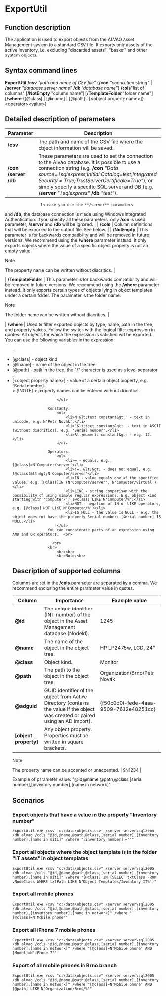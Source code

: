 # ExportUtil
      
## Function description
      
The application is used to export objects from the ALVAO Asset Management system to a standard CSV file. It exports only assets of the active inventory, i.e. excluding "discarded assets", "basket" and other system objects.
     
## Syntax command lines
      
**ExportUtil** **/csv** *"path and name of CSV file"* {**/con** *"connection string"*         |   **/server** *"database server name"* **/db** *"database name"*}  **/cols**"list of columns" [**/NotEmpty**         "column name"] [**/TemplateFolder** "folder name"]   [**/where** {[@class] | [@name] | [@path] | [&lt;object property name&gt;]}&lt;operator&gt;&lt;value&gt;]
      
## Detailed description of parameters

| **Parameter** | **Description** |
| --- | --- |
| **/csv** | The path and name of the CSV file where the object information will be saved. |
| **/con                    /server                    /db** | These parameters are used to set the connection to the Alvao database. It is possible to use a connection string (e.g. **/con** *"Data source=.\sqlexpress;Initial Catalog=test;Integrated Security = True;TrustServerCertificate=True"*), or simply specify a specific SQL server and DB (e.g. **/server** *".\sqlexpress"* **/db** *"test"*).  <br>
                    In case you use the **/server** parameters
  and **/db**, the database connection is made using Windows Integrated Authentication. If you specify all these parameters, only **/con** is used
  parameter, **/server** and **/db**
                    will be ignored. |
| **/cols** | Column definitions that will be exported to the output file. See below. |
| **/NotEmpty** | This parameter is for backwards compatibility and will be removed in future versions. We recommend using the **/where** parameter instead.
  It only exports objects where the value of a specific object property is not an empty value.  <br>
> [!NOTE]
> The property name can be written without diacritics. |

| **/TemplateFolder** | This parameter is for backwards compatibility and will be removed in future versions. We recommend using the **/where** parameter instead.
  It only exports certain types of objects lying in object templates under a certain folder. The parameter is the folder name.  <br>
> [!NOTE]
> The folder name can be written without diacritics. |

| **/where** | Used to filter exported objects by type, name, path in the tree, and property values. Follow the switch with the logical filter expression in quotes. All objects for which the expression is satisfied will be exported.  <br>
                    You can use the following variables in the expression:
                        <ul>
                            .
  <li>[@class] - object kind</li>
                            <li>[@name] - name of the object in the tree</li>
                            <li>[@path] - path in the tree, the "/" character is used as a level separator</li>
                            .
  <li>[&lt;object property name&gt;] - value of a certain object property, e.g. [Serial number].<br>
> [!NOTE]
> property names can be entered without diacritics.</li>

                        </ul>

                    Konstanty:
                        <ul>
                            <li>N'&lt;text constant&gt;' - text in unicode, e.g. N'Petr Novák'.</li>
                            <li>'&lt;text constant&gt;' - text in ASCII (without diacritics), e.g. 'Serial number'.</li>
                            <li>&lt;numeric constant&gt; - e.g. 12.</li>
                        </ul>

                    Operators:
                        <ul>
                            <li>= - equals, e.g., [@class]=N'Computer/server'</li>
                            <li>!=, &lt;&gt; - does not equal, e.g. [@class]&lt;&gt;N'Computer/server'</li>
                            <li>IN - value equals one of the specified values, e.g. [@class]IN (N'Computer/server', N'Computer/virtual')</li>
                            <li>LIKE - string comparison with the possibility of using simple regular expressions. E.g. object kind starting with 'Computer/': [@class] LIKE N'Computer/%')</li>
                            <li>NOT - negation of IN or LIKE operators, e.g. [@class] NOT LIKE N'Computer/%')</li>
                            <li>IS NULL - the value is NULL - e.g. the object does not have the property Serial number: [Serial number] IS NULL.</li>
                        </ul>
                    You can concatenate parts of an expression using AND and OR operators.  <br>

                      <br>
                    <br>
                        <br><br>
                        <br>Note:<br>

## Description of supported columns
     
Columns are set in the **/cols** parameter   are separated by a comma. We recommend enclosing the entire parameter value in quotes.

| **Column** | **Importance** | **Example value** |
| --- | --- | --- |
| **@id** | The unique identifier (INT number) of the object in the Asset Management database (NodeId). | 1245 |
| **@name** | The name of the object in the object tree. | HP LP2475w, LCD, 24" |
| **@class** | Object kind. | Monitor |
| **@path** | The path to the object in the object tree. | Organization/Brno/Petr Novák |
| **@adguid** | GUID identifier of the object from Active Directory (contains the value if the object was created or paired using an AD import). | {f50c0d0f-fede-4aaa-9509-7632e48251cc} |
| **[object property]** | Any object property. Properties must be written in square brackets.  <br>
> [!NOTE]
> The property name can be accented or unaccented. | SN1234 |


Example of parameter value: "@id,@name,@path,@class,[serial number],[inventory number],[name in network]"
     
## Scenarios
      
### Export objects that have a value in the property "Inventory number"

    ExportUtil.exe /csv "c:\data\objects.csv" /server server\sql2005 /db alvao /cols "@id,@name,@path,@class,[serial number],[inventory number],[name in siti]" /where "[inventory number]!=''"

### Export all objects where the object template is in the folder "IT assets" in object templates

    ExportUtil.exe /csv "c:\data\objects.csv" /server server\sql2005 /db alvao /cols "@id,@name,@path,@class,[serial number],[inventory number],[name in siti]" /where "[@class] IN (SELECT txtClass FROM vNodeClass WHERE txtPath LIKE N'Object Templates/Inventory IT%')"

### Export all mobile phones

    ExportUtil.exe /csv "c:\data\objects.csv" /server server\sql2005 /db alvao /cols "@id,@name,@path,@class,[serial number],[inventory number],[inventory number],[name in network]" /where "[@class]=N'Mobile phone'"

### Export all iPhone 7 mobile phones

    ExportUtil.exe /csv "c:\data\objects.csv" /server server\sql2005 /db alvao /cols "@id,@name,@path,@class,[serial number],[inventory number],[name in network]" /where "[@class]=N'Mobile phone' AND [Model]=N'iPhone 7'"

### Export of all mobile phones in Brno branch

    ExportUtil.exe /csv "c:\data\objects.csv" /server server\sql2005 /db alvao /cols "@id,@name,@path,@class,[serial number],[inventory number],[name in network]" /where "[@class]=N'Mobile phone' AND [@path] LIKE N'Organization/Brno/%'"
